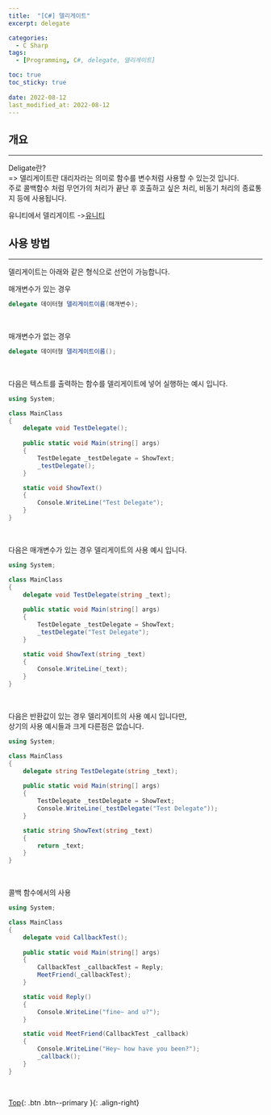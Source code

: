 ```yaml
---
title:  "[C#] 델리게이트"
excerpt: delegate

categories:
  - C Sharp
tags:
  - [Programming, C#, delegate, 델리게이트]

toc: true
toc_sticky: true
 
date: 2022-08-12
last_modified_at: 2022-08-12
---
```


## 개요
---
Deligate란? <br>
=> 델리게이트란 대리자라는 의미로 함수를 변수처럼 사용할 수 있는것 입니다. <br>
주로 콜백함수 처럼 무언가의 처리가 끝난 후 호출하고 싶은 처리, 비동기 처리의 종료통지 등에 사용됩니다. <br>

유니티에서 델리게이트 ->[유니티](https://choiyoungchan.github.io/unity%20code/unity-deligate/) <br>

## 사용 방법
---
델리게이트는 아래와 같은 형식으로 선언이 가능합니다.

매개변수가 있는 경우
```c#
delegate 데이터형 델리게이트이름(매개변수);
```

 <br>

매개변수가 없는 경우
```c#
delegate 데이터형 델리게이트이름();
```

 <br>

다음은 텍스트를 출력하는 함수를 델리게이트에 넣어 실행하는 예시 입니다.

```c#
using System;

class MainClass
{
    delegate void TestDelegate();
    
    public static void Main(string[] args)
    {
        TestDelegate _testDelegate = ShowText;
        _testDelegate();
    }

    static void ShowText()
    {
        Console.WriteLine("Test Delegate");
    }
}
```

 <br>

다음은 매개변수가 있는 경우 델리게이트의 사용 예시 입니다.
```c#
using System;

class MainClass
{
    delegate void TestDelegate(string _text);
    
    public static void Main(string[] args)
    {
        TestDelegate _testDelegate = ShowText;
        _testDelegate("Test Delegate");
    }

    static void ShowText(string _text)
    {
        Console.WriteLine(_text);
    }
}
```

 <br>

다음은 반환값이 있는 경우 델리게이트의 사용 예시 입니다만,  <br>
상기의 사용 예시들과 크게 다른점은 없습니다. <br>
```c#
using System;

class MainClass
{
    delegate string TestDelegate(string _text);
    
    public static void Main(string[] args)
    {
        TestDelegate _testDelegate = ShowText;
        Console.WriteLine(_testDelegate("Test Delegate"));
    }

    static string ShowText(string _text)
    {
        return _text;
    }
}
```
<br>

콜백 함수에서의 사용 <br>

```c#
using System;

class MainClass
{
    delegate void CallbackTest();
    
    public static void Main(string[] args)
    {
        CallbackTest _callbackTest = Reply;
        MeetFriend(_callbackTest);
    }

    static void Reply()
    {
        Console.WriteLine("fine~ and u?");
    }

    static void MeetFriend(CallbackTest _callback)
    {
        Console.WriteLine("Hey~ how have you been?");
        _callback();
    }
}
```


<br>


[Top](#){: .btn .btn--primary }{: .align-right}